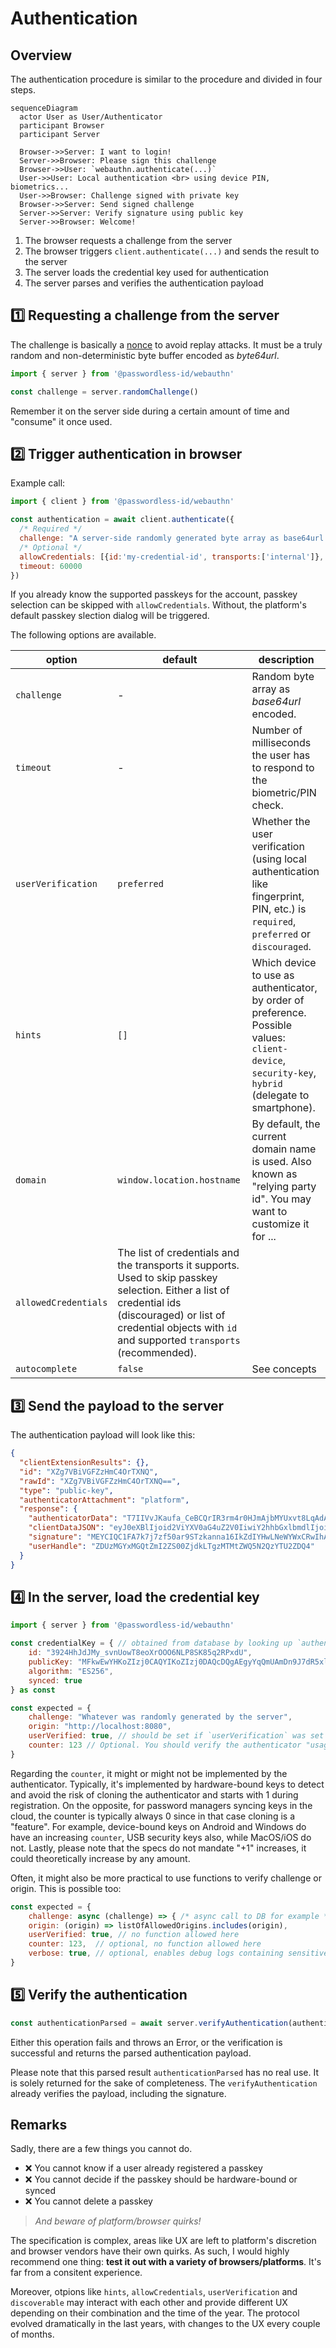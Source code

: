 Authentication
==============

Overview
--------

The authentication procedure is similar to the procedure and divided in four steps.

```mermaid
sequenceDiagram
  actor User as User/Authenticator
  participant Browser
  participant Server

  Browser->>Server: I want to login!
  Server->>Browser: Please sign this challenge
  Browser->>User: `webauthn.authenticate(...)`
  User->>User: Local authentication <br> using device PIN, biometrics...
  User->>Browser: Challenge signed with private key
  Browser->>Server: Send signed challenge
  Server->>Server: Verify signature using public key
  Server->>Browser: Welcome!
```


1. The browser requests a challenge from the server
2. The browser triggers `client.authenticate(...)` and sends the result to the server
3. The server loads the credential key used for authentication
4. The server parses and verifies the authentication payload


1️⃣ Requesting a challenge from the server
-----------------------------------------

The challenge is basically a [nonce](https://en.wikipedia.org/wiki/nonce) to avoid replay attacks.
It must be a truly random and non-deterministic byte buffer encoded as *byte64url*.

```js
import { server } from '@passwordless-id/webauthn'

const challenge = server.randomChallenge()
```

Remember it on the server side during a certain amount of time and "consume" it once used.

2️⃣ Trigger authentication in browser
-------------------------------------

Example call:

```js
import { client } from '@passwordless-id/webauthn'

const authentication = await client.authenticate({
  /* Required */
  challenge: "A server-side randomly generated byte array as base64url encoded",
  /* Optional */
  allowCredentials: [{id:'my-credential-id', transports:['internal']}, ...],
  timeout: 60000
})
```

If you already know the supported passkeys for the account, passkey selection can be skipped with `allowCredentials`.
Without, the platform's default passkey slection dialog will be triggered.

The following options are available.

| option | default | description |
|--------|---------|-------------|
| `challenge` | - | Random byte array as *base64url* encoded.
| `timeout` | - | Number of milliseconds the user has to respond to the biometric/PIN check.
| `userVerification`| `preferred` | Whether the user verification (using local authentication like fingerprint, PIN, etc.) is `required`, `preferred` or `discouraged`.
| `hints` | `[]` | Which device to use as authenticator, by order of preference. Possible values: `client-device`, `security-key`, `hybrid` (delegate to smartphone).
| `domain` | `window.location.hostname` | By default, the current domain name is used. Also known as "relying party id". You may want to customize it for ...
| `allowedCredentials` | The list of credentials and the transports it supports. Used to skip passkey selection. Either a list of credential ids (discouraged) or list of credential objects with `id` and supported `transports` (recommended).
| `autocomplete` | `false` | See concepts




3️⃣ Send the payload to the server
---------------------------------

The authentication payload will look like this:

```json
{
  "clientExtensionResults": {},
  "id": "XZg7VBiVGFZzHmC4OrTXNQ",
  "rawId": "XZg7VBiVGFZzHmC4OrTXNQ==",
  "type": "public-key",
  "authenticatorAttachment": "platform",
  "response": {
    "authenticatorData": "T7IIVvJKaufa_CeBCQrIR3rm4r0HJmAjbMYUxvt8LqAdAAAAAA==",
    "clientDataJSON": "eyJ0eXBlIjoid2ViYXV0aG4uZ2V0IiwiY2hhbGxlbmdlIjoiYmYxOWQ3ZjktZjk3ZS00NjEyLTg0MjYtNDYwZTExZmExOTBmIiwib3JpZ2luIjoiaHR0cHM6Ly93ZWJhdXRobi5wYXNzd29yZGxlc3MuaWQiLCJjcm9zc09yaWdpbiI6ZmFsc2V9",
    "signature": "MEYCIQC1FA7k7j7zf50ar9STzkanna16IkZdIYHwLNeWYWxCRwIhAITEOUcqnMC9_EHmjRxzoq3K-Titr3nWSZKY9n1yC_cL",
    "userHandle": "ZDUzMGYxMGQtZmI2ZS00ZjdkLTgzMTMtZWQ5N2QzYTU2ZDQ4"
  }
}
```


4️⃣ In the server, load the credential key
------------------------------------------

```js
import { server } from '@passwordless-id/webauthn' 

const credentialKey = { // obtained from database by looking up `authentication.id`
    id: "3924HhJdJMy_svnUowT8eoXrOOO6NLP8SK85q2RPxdU",
    publicKey: "MFkwEwYHKoZIzj0CAQYIKoZIzj0DAQcDQgAEgyYqQmUAmDn9J7dR5xl-HlyAA0R2XV5sgQRnSGXbLt_xCrEdD1IVvvkyTmRD16y9p3C2O4PTZ0OF_ZYD2JgTVA==",
    algorithm: "ES256",
    synced: true
} as const

const expected = {
    challenge: "Whatever was randomly generated by the server",
    origin: "http://localhost:8080",
    userVerified: true, // should be set if `userVerification` was set to `required` in the authentication options (default)
    counter: 123 // Optional. You should verify the authenticator "usage" counter increased since last time.
}
```

Regarding the `counter`, it might or might not be implemented by the authenticator.
Typically, it's implemented by hardware-bound keys to detect and avoid the risk of cloning the authenticator and starts with 1 during registration.
On the opposite, for password managers syncing keys in the cloud, the counter is typically always 0 since in that case cloning is a "feature".
For example, device-bound keys on Android and Windows do have an increasing `counter`, USB security keys also, while MacOS/iOS do not.
Lastly, please note that the specs do not mandate "+1" increases, it could theoretically increase by any amount.

Often, it might also be more practical to use functions to verify challenge or origin. This is possible too:

```js
const expected = {
    challenge: async (challenge) => { /* async call to DB for example */ return true },
    origin: (origin) => listOfAllowedOrigins.includes(origin),
    userVerified: true, // no function allowed here
    counter: 123,  // optional, no function allowed here
    verbose: true, // optional, enables debug logs containing sensitive information
}
```

5️⃣ Verify the authentication
-----------------------------

```js
const authenticationParsed = await server.verifyAuthentication(authentication, credentialKey, expected)
```

Either this operation fails and throws an Error, or the verification is successful and returns the parsed authentication payload.

Please note that this parsed result `authenticationParsed` has no real use. It is solely returned for the sake of completeness. The `verifyAuthentication` already verifies the payload, including the signature.




Remarks
-------

Sadly, there are a few things you cannot do.

- ❌ You cannot know if a user already registered a passkey
- ❌ You cannot decide if the passkey should be hardware-bound or synced
- ❌ You cannot delete a passkey

> *And beware of platform/browser quirks!*

The specification is complex, areas like UX are left to platform's discretion and browser vendors have their own quirks. As such, I would highly recommend one thing: **test it out with a variety of browsers/platforms**. It's far from a consitent experience.

Moreover, otpions like `hints`, `allowCredentials`, `userVerification` and `discoverable` may interact with each other and provide different UX depending on their combination and the time of the year. The protocol evolved dramatically in the last years, with changes to the UX every couple of months.
